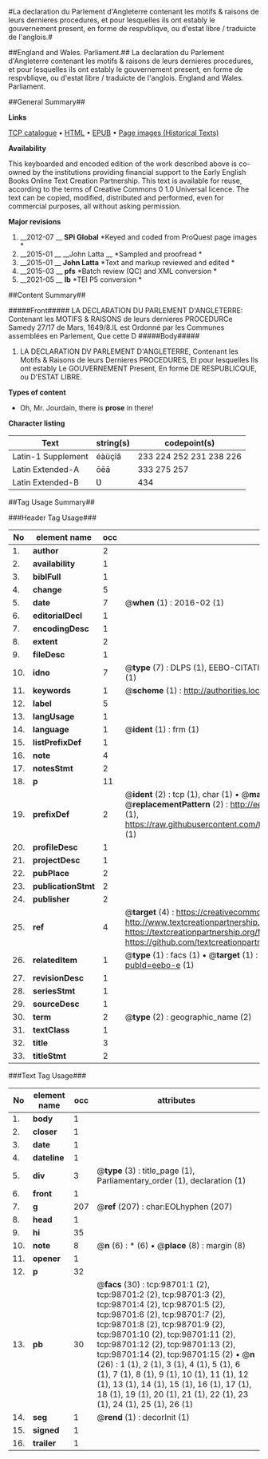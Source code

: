 #La declaration du Parlement d'Angleterre contenant les motifs & raisons de leurs dernieres procedures, et pour lesquelles ils ont estably le gouvernement present, en forme de respvbliqve, ou d'estat libre / traduicte de l'anglois.#

##England and Wales. Parliament.##
La declaration du Parlement d'Angleterre contenant les motifs & raisons de leurs dernieres procedures, et pour lesquelles ils ont estably le gouvernement present, en forme de respvbliqve, ou d'estat libre / traduicte de l'anglois.
England and Wales. Parliament.

##General Summary##

**Links**

[TCP catalogue](http://www.ota.ox.ac.uk/tcp/)  • 
[HTML](http://tei.it.ox.ac.uk/tcp/Texts-HTML/free/A37/A37687.html)  • 
[EPUB](http://tei.it.ox.ac.uk/tcp/Texts-EPUB/free/A37/A37687.epub) • 
[Page images (Historical Texts)](https://historicaltexts.jisc.ac.uk/eebo-13273432e)

**Availability**

This keyboarded and encoded edition of the work described above is co-owned by the
    institutions providing financial support to the Early English Books Online Text Creation
    Partnership. This text is available for reuse, according to the terms of  Creative Commons 0 1.0 Universal
    licence. The text can be copied, modified, distributed and performed, even for commercial
    purposes, all without asking permission.

**Major revisions**

1. __2012-07 __ __SPi Global__ *Keyed and coded from ProQuest page images *
1. __2015-01 __ __John Latta __ *Sampled and proofread *
1. __2015-01 __ __John Latta__ *Text and markup reviewed and edited *
1. __2015-03 __ __pfs__ *Batch review (QC) and XML conversion *
1. __2021-05 __ __lb__ *TEI P5 conversion *

##Content Summary##

#####Front#####
LA DECLARATION DU PARLEMENT D'ANGLETERRE: Contenant les MOTIFS & RAISONS de leurs dernieres PROCEDURCe Samedy 27/17 de Mars, 1649/8.IL est Ordonné par les Communes assemblées en Parlement, Que cette D
#####Body#####

1. LA DECLARATION DV PARLEMENT D'ANGLETERRE, Contenant les Motifs & Raisons de leurs Dernieres PROCEDURES, Et pour lesquelles Ils ont estably Le GOUVERNEMENT Present, En forme DE RESPUBLICQUE, ou D'ESTAT LIBRE.

**Types of content**

  * Oh, Mr. Jourdain, there is **prose** in there!

**Character listing**


|Text|string(s)|codepoint(s)|
|---|---|---|
|Latin-1 Supplement|éàüçîâ|233 224 252 231 238 226|
|Latin Extended-A|ōēā|333 275 257|
|Latin Extended-B|Ʋ|434|

##Tag Usage Summary##

###Header Tag Usage###

|No|element name|occ|attributes|
|---|---|---|---|
|1.|__author__|2||
|2.|__availability__|1||
|3.|__biblFull__|1||
|4.|__change__|5||
|5.|__date__|7| @__when__ (1) : 2016-02 (1)|
|6.|__editorialDecl__|1||
|7.|__encodingDesc__|1||
|8.|__extent__|2||
|9.|__fileDesc__|1||
|10.|__idno__|7| @__type__ (7) : DLPS (1), EEBO-CITATION (1), VID (1), EEBO-PROQUEST (1), STC (2), OCLC (1)|
|11.|__keywords__|1| @__scheme__ (1) : http://authorities.loc.gov/ (1)|
|12.|__label__|5||
|13.|__langUsage__|1||
|14.|__language__|1| @__ident__ (1) : frm (1)|
|15.|__listPrefixDef__|1||
|16.|__note__|4||
|17.|__notesStmt__|2||
|18.|__p__|11||
|19.|__prefixDef__|2| @__ident__ (2) : tcp (1), char (1)  •  @__matchPattern__ (2) : ([0-9\-]+):([0-9IVX]+) (1), (.+) (1)  •  @__replacementPattern__ (2) : http://eebo.chadwyck.com/downloadtiff?vid=$1&page=$2 (1), https://raw.githubusercontent.com/textcreationpartnership/Texts/master/tcpchars.xml#$1 (1)|
|20.|__profileDesc__|1||
|21.|__projectDesc__|1||
|22.|__pubPlace__|2||
|23.|__publicationStmt__|2||
|24.|__publisher__|2||
|25.|__ref__|4| @__target__ (4) : https://creativecommons.org/publicdomain/zero/1.0/ (1), http://www.textcreationpartnership.org/docs/. (1), https://textcreationpartnership.org/faq/#faq05 (1), https://github.com/textcreationpartnership (1)|
|26.|__relatedItem__|1| @__type__ (1) : facs (1)  •  @__target__ (1) : https://data.historicaltexts.jisc.ac.uk/view?pubId=eebo-e (1)|
|27.|__revisionDesc__|1||
|28.|__seriesStmt__|1||
|29.|__sourceDesc__|1||
|30.|__term__|2| @__type__ (2) : geographic_name (2)|
|31.|__textClass__|1||
|32.|__title__|3||
|33.|__titleStmt__|2||


###Text Tag Usage###

|No|element name|occ|attributes|
|---|---|---|---|
|1.|__body__|1||
|2.|__closer__|1||
|3.|__date__|1||
|4.|__dateline__|1||
|5.|__div__|3| @__type__ (3) : title_page (1), Parliamentary_order (1), declaration (1)|
|6.|__front__|1||
|7.|__g__|207| @__ref__ (207) : char:EOLhyphen (207)|
|8.|__head__|1||
|9.|__hi__|35||
|10.|__note__|8| @__n__ (6) : * (6)  •  @__place__ (8) : margin (8)|
|11.|__opener__|1||
|12.|__p__|32||
|13.|__pb__|30| @__facs__ (30) : tcp:98701:1 (2), tcp:98701:2 (2), tcp:98701:3 (2), tcp:98701:4 (2), tcp:98701:5 (2), tcp:98701:6 (2), tcp:98701:7 (2), tcp:98701:8 (2), tcp:98701:9 (2), tcp:98701:10 (2), tcp:98701:11 (2), tcp:98701:12 (2), tcp:98701:13 (2), tcp:98701:14 (2), tcp:98701:15 (2)  •  @__n__ (26) : 1 (1), 2 (1), 3 (1), 4 (1), 5 (1), 6 (1), 7 (1), 8 (1), 9 (1), 10 (1), 11 (1), 12 (1), 13 (1), 14 (1), 15 (1), 16 (1), 17 (1), 18 (1), 19 (1), 20 (1), 21 (1), 22 (1), 23 (1), 24 (1), 25 (1), 26 (1)|
|14.|__seg__|1| @__rend__ (1) : decorInit (1)|
|15.|__signed__|1||
|16.|__trailer__|1||
